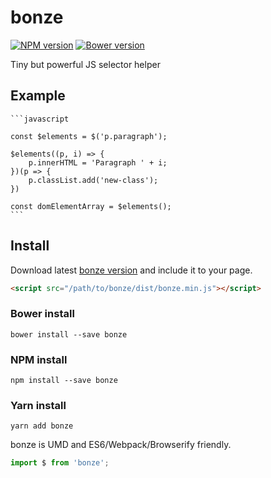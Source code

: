 # bonze

[![NPM version](https://badge.fury.io/js/bonze.svg)](http://badge.fury.io/js/bonze)
[![Bower version](https://badge.fury.io/bo/bonze.svg)](http://badge.fury.io/bo/bonze)

Tiny but powerful JS selector helper

## Example

    ```javascript

    const $elements = $('p.paragraph');

    $elements((p, i) => {
        p.innerHTML = 'Paragraph ' + i;
    })(p => {
        p.classList.add('new-class');
    })

    const domElementArray = $elements();
    ```

## Install

Download latest [bonze version](http://jaysalvat.github.io/bonze/releases/latest/bonze.zip) and include it to your page.

```html
<script src="/path/to/bonze/dist/bonze.min.js"></script>
```

### Bower install

    bower install --save bonze

### NPM install

    npm install --save bonze

### Yarn install

    yarn add bonze

bonze is UMD and ES6/Webpack/Browserify friendly.

```javascript
import $ from 'bonze';
```
